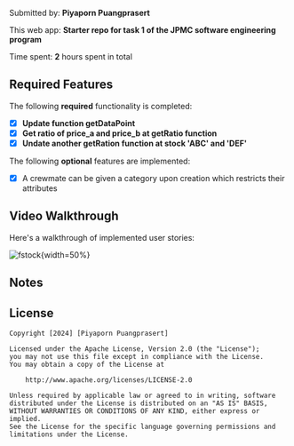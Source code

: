 
Submitted by: **Piyaporn Puangprasert**

This web app: **Starter repo for task 1 of the JPMC software engineering program**

Time spent: **2** hours spent in total

## Required Features

The following **required** functionality is completed:

- [x] **Update function getDataPoint**
- [x] **Get ratio of price_a and price_b at getRatio function**
- [x] **Undate another getRation function at stock 'ABC' and 'DEF'**

The following **optional** features are implemented:

- [x] A crewmate can be given a category upon creation which restricts their attributes



## Video Walkthrough

Here's a walkthrough of implemented user stories:

![fstock](https://github.com/nanpiyaporn/.gif){width=50%}

## Notes



## License

    Copyright [2024] [Piyaporn Puangprasert]

    Licensed under the Apache License, Version 2.0 (the "License");
    you may not use this file except in compliance with the License.
    You may obtain a copy of the License at

        http://www.apache.org/licenses/LICENSE-2.0

    Unless required by applicable law or agreed to in writing, software
    distributed under the License is distributed on an "AS IS" BASIS,
    WITHOUT WARRANTIES OR CONDITIONS OF ANY KIND, either express or implied.
    See the License for the specific language governing permissions and
    limitations under the License.

